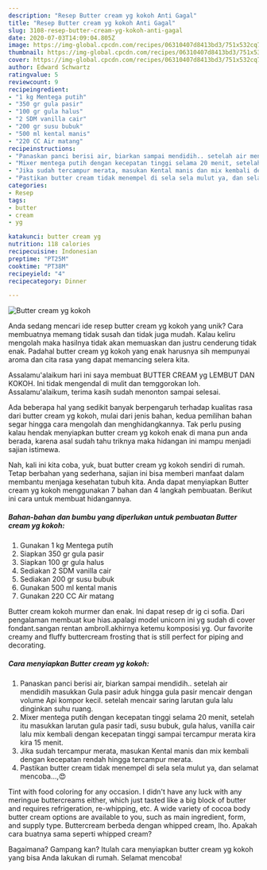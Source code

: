 ```yaml
---
description: "Resep Butter cream yg kokoh Anti Gagal"
title: "Resep Butter cream yg kokoh Anti Gagal"
slug: 3108-resep-butter-cream-yg-kokoh-anti-gagal
date: 2020-07-03T14:09:04.805Z
image: https://img-global.cpcdn.com/recipes/06310407d8413bd3/751x532cq70/butter-cream-yg-kokoh-foto-resep-utama.jpg
thumbnail: https://img-global.cpcdn.com/recipes/06310407d8413bd3/751x532cq70/butter-cream-yg-kokoh-foto-resep-utama.jpg
cover: https://img-global.cpcdn.com/recipes/06310407d8413bd3/751x532cq70/butter-cream-yg-kokoh-foto-resep-utama.jpg
author: Edward Schwartz
ratingvalue: 5
reviewcount: 9
recipeingredient:
- "1 kg Mentega putih"
- "350 gr gula pasir"
- "100 gr gula halus"
- "2 SDM vanilla cair"
- "200 gr susu bubuk"
- "500 ml kental manis"
- "220 CC Air matang"
recipeinstructions:
- "Panaskan panci berisi air, biarkan sampai mendidih.. setelah air mendidih masukkan Gula pasir aduk hingga gula pasir mencair dengan volume Api kompor kecil. setelah mencair saring larutan gula lalu dinginkan suhu ruang."
- "Mixer mentega putih dengan kecepatan tinggi selama 20 menit, setelah itu masukkan larutan gula pasir tadi, susu bubuk, gula halus, vanilla cair lalu mix kembali dengan kecepatan tinggi sampai tercampur merata kira kira 15 menit."
- "Jika sudah tercampur merata, masukan Kental manis dan mix kembali dengan kecepatan rendah hingga tercampur merata."
- "Pastikan butter cream tidak menempel di sela sela mulut ya, dan selamat mencoba...,😍"
categories:
- Resep
tags:
- butter
- cream
- yg

katakunci: butter cream yg 
nutrition: 118 calories
recipecuisine: Indonesian
preptime: "PT25M"
cooktime: "PT38M"
recipeyield: "4"
recipecategory: Dinner

---
```



![Butter cream yg kokoh](https://img-global.cpcdn.com/recipes/06310407d8413bd3/751x532cq70/butter-cream-yg-kokoh-foto-resep-utama.jpg)

Anda sedang mencari ide resep butter cream yg kokoh yang unik? Cara membuatnya memang tidak susah dan tidak juga mudah. Kalau keliru mengolah maka hasilnya tidak akan memuaskan dan justru cenderung tidak enak. Padahal butter cream yg kokoh yang enak harusnya sih mempunyai aroma dan cita rasa yang dapat memancing selera kita.

Assalamu&#39;alaikum hari ini saya membuat BUTTER CREAM yg LEMBUT DAN KOKOH. Ini tidak mengendal di mulit dan temggorokan loh. Assalamu&#39;alaikum, terima kasih sudah menonton sampai selesai.

Ada beberapa hal yang sedikit banyak berpengaruh terhadap kualitas rasa dari butter cream yg kokoh, mulai dari jenis bahan, kedua pemilihan bahan segar hingga cara mengolah dan menghidangkannya. Tak perlu pusing kalau hendak menyiapkan butter cream yg kokoh enak di mana pun anda berada, karena asal sudah tahu triknya maka hidangan ini mampu menjadi sajian istimewa.


Nah, kali ini kita coba, yuk, buat butter cream yg kokoh sendiri di rumah. Tetap berbahan yang sederhana, sajian ini bisa memberi manfaat dalam membantu menjaga kesehatan tubuh kita. Anda dapat menyiapkan Butter cream yg kokoh menggunakan 7 bahan dan 4 langkah pembuatan. Berikut ini cara untuk membuat hidangannya.

<!--inarticleads1-->

##### Bahan-bahan dan bumbu yang diperlukan untuk pembuatan Butter cream yg kokoh:

1. Gunakan 1 kg Mentega putih
1. Siapkan 350 gr gula pasir
1. Siapkan 100 gr gula halus
1. Sediakan 2 SDM vanilla cair
1. Sediakan 200 gr susu bubuk
1. Gunakan 500 ml kental manis
1. Gunakan 220 CC Air matang


Butter cream kokoh murmer dan enak. Ini dapat resep dr ig ci sofia. Dari pengalaman membuat kue hias.apalagi model unicorn ini yg sudah di cover fondant.sangan rentan ambroll.akhirnya ketemu komposisi yg. Our favorite creamy and fluffy buttercream frosting that is still perfect for piping and decorating. 

<!--inarticleads2-->

##### Cara menyiapkan Butter cream yg kokoh:

1. Panaskan panci berisi air, biarkan sampai mendidih.. setelah air mendidih masukkan Gula pasir aduk hingga gula pasir mencair dengan volume Api kompor kecil. setelah mencair saring larutan gula lalu dinginkan suhu ruang.
1. Mixer mentega putih dengan kecepatan tinggi selama 20 menit, setelah itu masukkan larutan gula pasir tadi, susu bubuk, gula halus, vanilla cair lalu mix kembali dengan kecepatan tinggi sampai tercampur merata kira kira 15 menit.
1. Jika sudah tercampur merata, masukan Kental manis dan mix kembali dengan kecepatan rendah hingga tercampur merata.
1. Pastikan butter cream tidak menempel di sela sela mulut ya, dan selamat mencoba...,😍


Tint with food coloring for any occasion. I didn&#39;t have any luck with any meringue buttercreams either, which just tasted like a big block of butter and requires refrigeration, re-whipping, etc. A wide variety of cocoa body butter cream options are available to you, such as main ingredient, form, and supply type. Buttercream berbeda dengan whipped cream, lho. Apakah cara buatnya sama seperti whipped cream? 

Bagaimana? Gampang kan? Itulah cara menyiapkan butter cream yg kokoh yang bisa Anda lakukan di rumah. Selamat mencoba!
